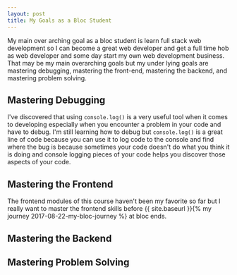 ```yaml
---
layout: post
title: My Goals as a Bloc Student
---
```

My main over arching goal as a bloc student is learn full stack web development so I can become a great web developer and get a full time hob as web developer and some day start my own web development business. That may be my main overarching goals but my under lying goals are mastering debugging,  mastering the front-end, mastering the backend, and mastering problem solving.

## Mastering Debugging
I've discovered that using `console.log()` is a very useful tool when it comes to developing especially when you encounter a problem in your code and have to debug. I'm  still learning how to debug but `console.log()` is a great line of code because you can use it to log code to the console and find where the bug is because sometimes your code doesn't do what you think it is doing and console logging pieces of your code helps you discover those aspects of your code.

## Mastering the Frontend
The frontend modules of this course haven't been my favorite so far but I really want to master the frontend skills before {{ site.baseurl }}{% my journey 2017-08-22-my-bloc-journey %} at bloc ends.

## Mastering the Backend


## Mastering Problem Solving

